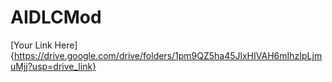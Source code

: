 # AIDLCMod


[Your Link Here]{https://drive.google.com/drive/folders/1pm9QZ5ha45JlxHIVAH6mIhzIpLjmuMjj?usp=drive_link}
